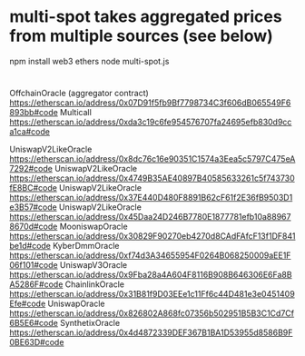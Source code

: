 # multi-spot takes aggregated prices from multiple sources (see below)

npm install web3 ethers
node multi-spot.js


#

OffchainOracle (aggregator contract) \
https://etherscan.io/address/0x07D91f5fb9Bf7798734C3f606dB065549F6893bb#code
Multicall \
https://etherscan.io/address/0xda3c19c6fe954576707fa24695efb830d9cca1ca#code

UniswapV2LikeOracle
https://etherscan.io/address/0x8dc76c16e90351C1574a3Eea5c5797C475eA7292#code
UniswapV2LikeOracle
https://etherscan.io/address/0x4749B35AE40897B40585633261c5f743730fE8BC#code
UniswapV2LikeOracle
https://etherscan.io/address/0x37E440D480F8891B62cF61f2E36fB9503D1e3B57#code
UniswapV2LikeOracle
https://etherscan.io/address/0x45Daa24D246B7780E1877781efb10a889678670d#code
MooniswapOracle
https://etherscan.io/address/0x30829F90270eb4270d8CAdFAfcF13f1DF841be1d#code
KyberDmmOracle
https://etherscan.io/address/0xf74d3A34655954F0264B068250009aEE1F06f101#code
UniswapV3Oracle
https://etherscan.io/address/0x9Fba28a4A604F8116B908B646306E6Fa8BA5286F#code
ChainlinkOracle
https://etherscan.io/address/0x31B81f9D03EEe1c11Ff6c44D481e3e0451409Efe#code
UniswapOracle
https://etherscan.io/address/0x826802A868fc07356b502951B5B3C1Cd7Cf6B5E6#code
SynthetixOracle
https://etherscan.io/address/0x4d4872339DEF367B1BA1D53955d8586B9F0BE63D#code



